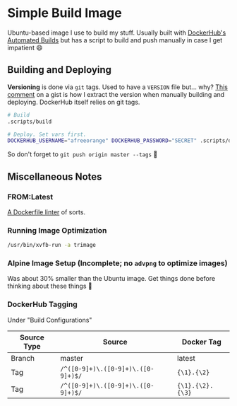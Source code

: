 # Simple Build Image

Ubuntu-based image I use to build my stuff. Usually built with [DockerHub's Automated Builds](https://docs.docker.com/docker-hub/builds/) but has a script to build and push manually in case I get impatient 😄

## Building and Deploying

**Versioning** is done via `git` tags. Used to have a `VERSION` file but... why? [This comment](https://gist.github.com/rponte/fdc0724dd984088606b0#gistcomment-3064455) on a gist is how I extract the version when manually building and deploying. DockerHub itself relies on git tags.

```bash
# Build
.scripts/build

# Deploy. Set vars first.
DOCKERHUB_USERNAME="afreeorange" DOCKERHUB_PASSWORD="SECRET" .scripts/deploy
```
So don't forget to `git push origin master --tags` 🤗 

## Miscellaneous Notes

### FROM:Latest

[A Dockerfile linter](http://fromlatest.io/) of sorts.

### Running Image Optimization

```bash
/usr/bin/xvfb-run -a trimage
```

### Alpine Image Setup (Incomplete; no `advpng` to optimize images)

Was about 30% smaller than the Ubuntu image. Get things done before thinking about these things 💖

### DockerHub Tagging

Under "Build Configurations"

| Source Type |               Source               |    Docker Tag    |
|-------------|------------------------------------|------------------|
| Branch      | master                             | latest           |
| Tag         | `/^([0-9]+)\.([0-9]+)\.([0-9]+)$/` | `{\1}.{\2}`      |
| Tag         | `/^([0-9]+)\.([0-9]+)\.([0-9]+)$/` | `{\1}.{\2}.{\3}` |
